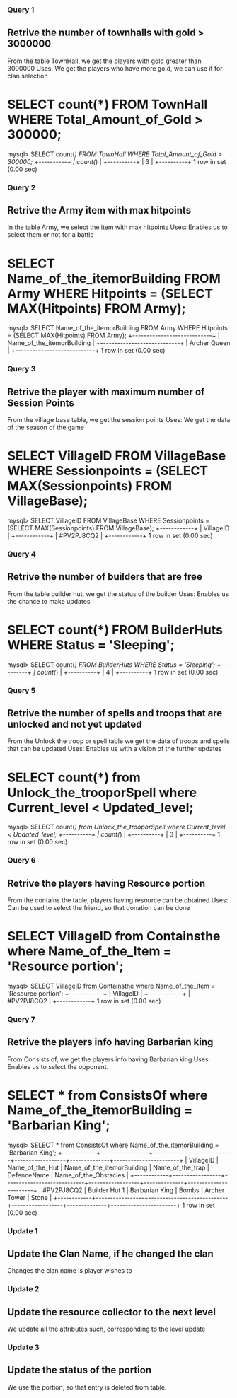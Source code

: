 ### Query 1
## Retrive the number of townhalls with gold > 3000000
From the table TownHall, we get the players with gold greater than 3000000
Uses: We get the players who have more gold, we can use it for clan selection
# SELECT count(*) FROM TownHall WHERE Total_Amount_of_Gold > 300000;

mysql> SELECT count(*) FROM TownHall WHERE Total_Amount_of_Gold > 300000;
+----------+
| count(*) |
+----------+
|        3 |
+----------+
1 row in set (0.00 sec)

### Query 2
## Retrive the Army item with max hitpoints
In the table Army, we select the item with max hitpoints
Uses: Enables us to select them or not for a battle
# SELECT Name_of_the_itemorBuilding FROM Army WHERE Hitpoints = (SELECT MAX(Hitpoints) FROM Army);

mysql> SELECT Name_of_the_itemorBuilding FROM Army WHERE Hitpoints = (SELECT MAX(Hitpoints) FROM Army);
+----------------------------+
| Name_of_the_itemorBuilding |
+----------------------------+
| Archer Queen               |
+----------------------------+
1 row in set (0.00 sec)

### Query 3
## Retrive the player with maximum number of Session Points
From the village base table, we get the session points 
Uses: We get the data of the season of the game
# SELECT VillageID FROM VillageBase WHERE Sessionpoints = (SELECT MAX(Sessionpoints) FROM VillageBase);

mysql> SELECT VillageID FROM VillageBase WHERE Sessionpoints = (SELECT MAX(Sessionpoints) FROM VillageBase);
+------------+
| VillageID  |
+------------+
| #PV2PJ8CQ2 |
+------------+
1 row in set (0.00 sec)

### Query 4
## Retrive the number of builders that are free
From the table builder hut, we get the status of the builder
Uses: Enables us the chance to make updates
# SELECT count(*) FROM BuilderHuts WHERE Status = 'Sleeping';

mysql> SELECT count(*) FROM BuilderHuts WHERE Status = 'Sleeping';
+----------+
| count(*) |
+----------+
|        4 |
+----------+
1 row in set (0.00 sec)

### Query 5
## Retrive the number of spells and troops that are unlocked and not yet updated
From the Unlock the troop or spell table we get the data of troops and spells that can be updated
Uses: Enables us with a vision of the further updates
# SELECT count(*) from Unlock_the_trooporSpell where Current_level < Updated_level;

mysql> SELECT count(*) from Unlock_the_trooporSpell where Current_level < Updated_level;
+----------+
| count(*) |
+----------+
|        3 |
+----------+
1 row in set (0.00 sec)

### Query 6
## Retrive the players having Resource portion
From the contains the table, players having resource can be obtained
Uses: Can be used to select the friend, so that donation can be done
# SELECT VillageID from Containsthe where Name_of_the_Item = 'Resource portion';

mysql> SELECT VillageID from Containsthe where Name_of_the_Item = 'Resource portion';
+------------+
| VillageID  |
+------------+
| #PV2PJ8CQ2 |
+------------+
1 row in set (0.00 sec)

### Query 7
## Retrive the players info having Barbarian king
From Consists of, we get the players info having Barbarian king
Uses: Enables us to select the opponent.
# SELECT * from ConsistsOf where Name_of_the_itemorBuilding = 'Barbarian King';

mysql> SELECT * from ConsistsOf where Name_of_the_itemorBuilding = 'Barbarian King';
+------------+-----------------+----------------------------+------------------+--------------+-----------------------+
| VillageID  | Name_of_the_Hut | Name_of_the_itemorBuilding | Name_of_the_trap | DefenceName  | Name_of_the_Obstacles |
+------------+-----------------+----------------------------+------------------+--------------+-----------------------+
| #PV2PJ8CQ2 | Builder Hut 1   | Barbarian King             | Bombs            | Archer Tower | Stone                 |
+------------+-----------------+----------------------------+------------------+--------------+-----------------------+
1 row in set (0.00 sec)

### Update 1
## Update the Clan Name, if he changed the clan
Changes the clan name is player wishes to

### Update 2
## Update the resource collector to the next level
We update all the attributes such, corresponding to the level update

### Update 3
## Update the status of the portion
We use the portion, so that entry is deleted from table.


